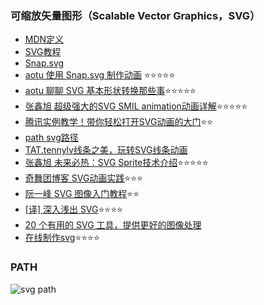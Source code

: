
### 可缩放矢量图形（Scalable Vector Graphics，SVG）
  * [MDN定义](https://developer.mozilla.org/zh-CN/docs/Web/SVG)
  * [SVG教程](https://developer.mozilla.org/zh-CN/docs/Web/SVG/Tutorial)
  * [Snap.svg ](http://snapsvg.io/)
  * [aotu 使用 Snap.svg 制作动画](https://aotu.io/notes/2017/01/22/snapsvg/index.html) ⭐️⭐️⭐️⭐️️️⭐️️️
  * [aotu 聊聊 SVG 基本形状转换那些事](https://aotu.io/notes/2017/01/16/base-shapes-to-path/)⭐️⭐️⭐️⭐️️️⭐️️️
  * [张鑫旭 超级强大的SVG SMIL animation动画详解](https://www.zhangxinxu.com/wordpress/2014/08/so-powerful-svg-smil-animation/)⭐️⭐️⭐️⭐️️️⭐️️️
  * [腾讯实例教学！带你轻松打开SVG动画的大门](https://www.uisdc.com/tencent-svg-animation-design)⭐️️️⭐️️️
  * [path svg路径](https://developer.mozilla.org/zh-CN/docs/Web/SVG/Tutorial/Paths)
  * [TAT.tennylv线条之美，玩转SVG线条动画](http://www.alloyteam.com/2017/02/the-beauty-of-the-lines-break-lines-svg-animation/)
  * [张鑫旭 未来必热：SVG Sprite技术介绍](!https://www.zhangxinxu.com/wordpress/2014/07/introduce-svg-sprite-technology/)⭐️⭐️⭐️⭐️️️⭐️️️
  * [奇舞团博客 SVG动画实践](https://75team.com/post/svg-animation-in-action.html)⭐️⭐️️️⭐️️️
  * [阮一峰 SVG 图像入门教程](http://www.ruanyifeng.com/blog/2018/08/svg.html)⭐️️️⭐️️️
  * [[译] 深入浅出 SVG](https://juejin.im/post/5ad84f296fb9a045e8011be1)⭐️⭐️⭐️️️⭐️️️
  * [20 个有用的 SVG 工具，提供更好的图像处理](https://www.oschina.net/translate/20-useful-svg-tools-for-better-graphics)
  * [在线制作svg](https://editor.method.ac/)⭐️⭐️⭐️️️⭐️️️



### PATH

![svg path](/../imgs/svgpath2.png)
